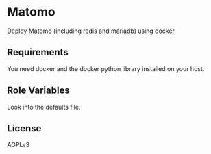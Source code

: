 Matomo
=========

Deploy Matomo (including redis and mariadb) using docker.

Requirements
------------

You need docker and the docker python library installed on your host.

Role Variables
--------------

Look into the defaults file.

License
-------

AGPLv3
